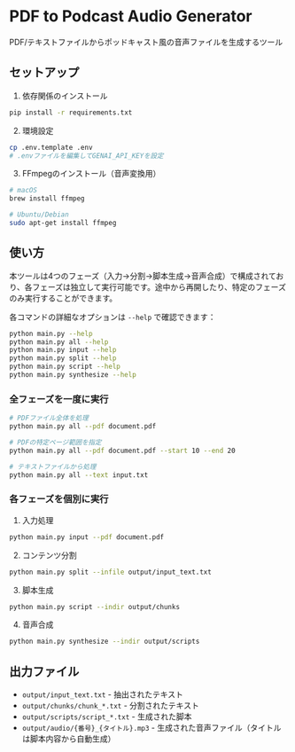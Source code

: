 # PDF to Podcast Audio Generator

PDF/テキストファイルからポッドキャスト風の音声ファイルを生成するツール

## セットアップ

1. 依存関係のインストール
```bash
pip install -r requirements.txt
```

2. 環境設定
```bash
cp .env.template .env
# .envファイルを編集してGENAI_API_KEYを設定
```

3. FFmpegのインストール（音声変換用）
```bash
# macOS
brew install ffmpeg

# Ubuntu/Debian
sudo apt-get install ffmpeg
```

## 使い方

本ツールは4つのフェーズ（入力→分割→脚本生成→音声合成）で構成されており、各フェーズは独立して実行可能です。途中から再開したり、特定のフェーズのみ実行することができます。

各コマンドの詳細なオプションは `--help` で確認できます：
```bash
python main.py --help
python main.py all --help
python main.py input --help
python main.py split --help
python main.py script --help
python main.py synthesize --help
```

### 全フェーズを一度に実行
```bash
# PDFファイル全体を処理
python main.py all --pdf document.pdf

# PDFの特定ページ範囲を指定
python main.py all --pdf document.pdf --start 10 --end 20

# テキストファイルから処理
python main.py all --text input.txt
```

### 各フェーズを個別に実行

1. 入力処理
```bash
python main.py input --pdf document.pdf
```

2. コンテンツ分割
```bash
python main.py split --infile output/input_text.txt
```

3. 脚本生成
```bash
python main.py script --indir output/chunks
```

4. 音声合成
```bash
python main.py synthesize --indir output/scripts
```

## 出力ファイル

- `output/input_text.txt` - 抽出されたテキスト
- `output/chunks/chunk_*.txt` - 分割されたテキスト
- `output/scripts/script_*.txt` - 生成された脚本
- `output/audio/{番号}_{タイトル}.mp3` - 生成された音声ファイル（タイトルは脚本内容から自動生成）
